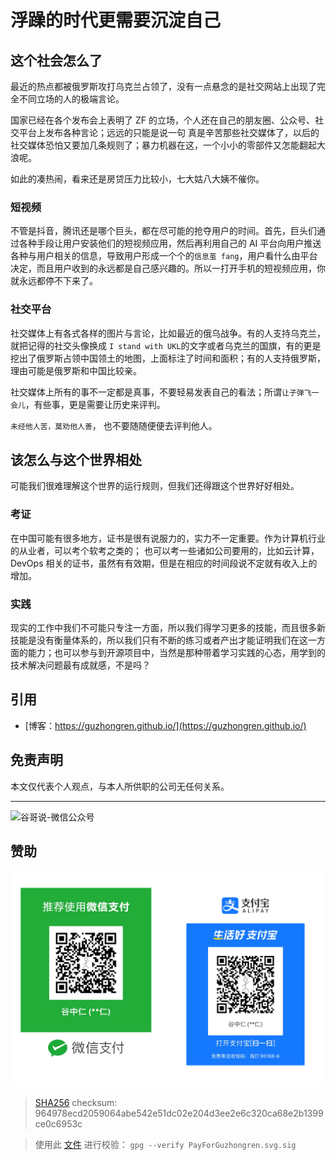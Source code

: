 # 浮躁的时代更需要沉淀自己


## 这个社会怎么了

最近的热点都被俄罗斯攻打乌克兰占领了，没有一点悬念的是社交网站上出现了完全不同立场的人的极端言论。

国家已经在各个发布会上表明了 ZF 的立场，个人还在自己的朋友圈、公众号、社交平台上发布各种言论；远远的只能是说一句 真是辛苦那些社交媒体了，以后的社交媒体恐怕又要加几条规则了；暴力机器在这，一个小小的零部件又怎能翻起大浪呢。

如此的凑热闹，看来还是房贷压力比较小，七大姑八大姨不催你。

### 短视频

不管是抖音，腾讯还是哪个巨头，都在尽可能的抢夺用户的时间。首先，巨头们通过各种手段让用户安装他们的短视频应用，然后再利用自己的 AI 平台向用户推送各种与用户相关的信息，导致用户形成一个个的`信息茧 fang`，用户看什么由平台决定，而且用户收到的永远都是自己感兴趣的。所以一打开手机的短视频应用，你就永远都停不下来了。

### 社交平台

社交媒体上有各式各样的图片与言论，比如最近的俄乌战争。有的人支持乌克兰，就把记得的社交头像换成 `I stand with UKL`的文字或者乌克兰的国旗，有的更是挖出了俄罗斯占领中国领土的地图，上面标注了时间和面积；有的人支持俄罗斯，理由可能是俄罗斯和中国比较亲。

社交媒体上所有的事不一定都是真事，不要轻易发表自己的看法；所谓`让子弹飞一会儿`，有些事，更是需要让历史来评判。

`未经他人苦，莫劝他人善`， 也不要随随便便去评判他人。

## 该怎么与这个世界相处

可能我们很难理解这个世界的运行规则，但我们还得跟这个世界好好相处。

### 考证

在中国可能有很多地方，证书是很有说服力的，实力不一定重要。作为计算机行业的从业者，可以考个软考之类的； 也可以考一些诸如公司要用的，比如云计算，DevOps 相关的证书，虽然有有效期，但是在相应的时间段说不定就有收入上的增加。

### 实践

现实的工作中我们不可能只专注一方面，所以我们得学习更多的技能，而且很多新技能是没有衡量体系的，所以我们只有不断的练习或者产出才能证明我们在这一方面的能力；也可以参与到开源项目中，当然是那种带着学习实践的心态，用学到的技术解决问题最有成就感，不是吗？

## 引用

* [博客：https://guzhongren.github.io/](https://guzhongren.github.io/)

## 免责声明

本文仅代表个人观点，与本人所供职的公司无任何关系。

----
![谷哥说-微信公众号](https://cdn.jsdelivr.net/gh/guzhongren/data-hosting@master/20210819/wechat.ae9zxgscqcg.png)


## 赞助

![PayForGuzhongren](/images/pay/PayForGuzhongren.svg)
> [SHA256](https://emn178.github.io/online-tools/sha256_checksum.html) checksum: 964978ecd2059064abe542e51dc02e204d3ee2e6c320ca68e2b1399ce0c6953c

> 使用此 [文件](https://guzhongren.github.io/images/pay/payforguzhongren.svg.sig) 进行校验： `gpg --verify PayForGuzhongren.svg.sig`

